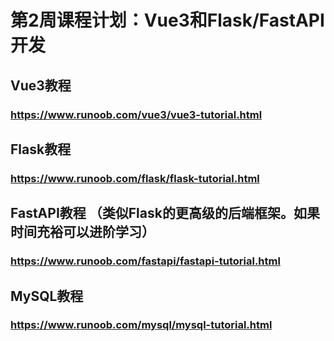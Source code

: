 # 第2周课程计划：Vue3和Flask/FastAPI开发

## Vue3教程

### https://www.runoob.com/vue3/vue3-tutorial.html

## Flask教程

### https://www.runoob.com/flask/flask-tutorial.html

## FastAPI教程 （类似Flask的更高级的后端框架。如果时间充裕可以进阶学习）

### https://www.runoob.com/fastapi/fastapi-tutorial.html

## MySQL教程

### https://www.runoob.com/mysql/mysql-tutorial.html

